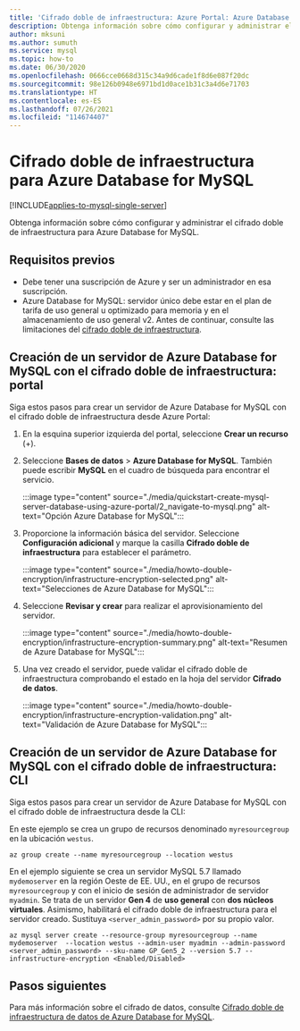 ```yaml
---
title: 'Cifrado doble de infraestructura: Azure Portal: Azure Database for MySQL'
description: Obtenga información sobre cómo configurar y administrar el cifrado doble de infraestructura para Azure Database for MySQL.
author: mksuni
ms.author: sumuth
ms.service: mysql
ms.topic: how-to
ms.date: 06/30/2020
ms.openlocfilehash: 0666cce0668d315c34a9d6cade1f8d6e087f20dc
ms.sourcegitcommit: 98e126b0948e6971bd1d0ace1b31c3a4d6e71703
ms.translationtype: HT
ms.contentlocale: es-ES
ms.lasthandoff: 07/26/2021
ms.locfileid: "114674407"
---
```

# <a name="infrastructure-double-encryption-for-azure-database-for-mysql"></a>Cifrado doble de infraestructura para Azure Database for MySQL

[!INCLUDE[applies-to-mysql-single-server](includes/applies-to-mysql-single-server.md)]

Obtenga información sobre cómo configurar y administrar el cifrado doble de infraestructura para Azure Database for MySQL.

## <a name="prerequisites"></a>Requisitos previos

* Debe tener una suscripción de Azure y ser un administrador en esa suscripción.
* Azure Database for MySQL: servidor único debe estar en el plan de tarifa de uso general u optimizado para memoria y en el almacenamiento de uso general v2. Antes de continuar, consulte las limitaciones del [cifrado doble de infraestructura](concepts-infrastructure-double-encryption.md#limitations).

## <a name="create-an-azure-database-for-mysql-server-with-infrastructure-double-encryption---portal"></a>Creación de un servidor de Azure Database for MySQL con el cifrado doble de infraestructura: portal

Siga estos pasos para crear un servidor de Azure Database for MySQL con el cifrado doble de infraestructura desde Azure Portal:

1. En la esquina superior izquierda del portal, seleccione **Crear un recurso** (+).

2. Seleccione **Bases de datos** > **Azure Database for MySQL**. También puede escribir **MySQL** en el cuadro de búsqueda para encontrar el servicio.

   :::image type="content" source="./media/quickstart-create-mysql-server-database-using-azure-portal/2_navigate-to-mysql.png" alt-text="Opción Azure Database for MySQL":::

3. Proporcione la información básica del servidor. Seleccione **Configuración adicional** y marque la casilla **Cifrado doble de infraestructura** para establecer el parámetro.

    :::image type="content" source="./media/howto-double-encryption/infrastructure-encryption-selected.png" alt-text="Selecciones de Azure Database for MySQL":::

4. Seleccione **Revisar y crear** para realizar el aprovisionamiento del servidor.

    :::image type="content" source="./media/howto-double-encryption/infrastructure-encryption-summary.png" alt-text="Resumen de Azure Database for MySQL":::

5. Una vez creado el servidor, puede validar el cifrado doble de infraestructura comprobando el estado en la hoja del servidor **Cifrado de datos**.

    :::image type="content" source="./media/howto-double-encryption/infrastructure-encryption-validation.png" alt-text="Validación de Azure Database for MySQL":::

## <a name="create-an-azure-database-for-mysql-server-with-infrastructure-double-encryption---cli"></a>Creación de un servidor de Azure Database for MySQL con el cifrado doble de infraestructura: CLI

Siga estos pasos para crear un servidor de Azure Database for MySQL con el cifrado doble de infraestructura desde la CLI:

En este ejemplo se crea un grupo de recursos denominado `myresourcegroup` en la ubicación `westus`.

```azurecli-interactive
az group create --name myresourcegroup --location westus
```
En el ejemplo siguiente se crea un servidor MySQL 5.7 llamado `mydemoserver` en la región Oeste de EE. UU., en el grupo de recursos `myresourcegroup` y con el inicio de sesión de administrador de servidor `myadmin`. Se trata de un servidor **Gen 4** de **uso general** con **dos núcleos virtuales**. Asimismo, habilitará el cifrado doble de infraestructura para el servidor creado. Sustituya `<server_admin_password>` por su propio valor.

```azurecli-interactive
az mysql server create --resource-group myresourcegroup --name mydemoserver  --location westus --admin-user myadmin --admin-password <server_admin_password> --sku-name GP_Gen5_2 --version 5.7 --infrastructure-encryption <Enabled/Disabled>
```

## <a name="next-steps"></a>Pasos siguientes

 Para más información sobre el cifrado de datos, consulte [Cifrado doble de infraestructura de datos de Azure Database for MySQL](concepts-Infrastructure-double-encryption.md).
